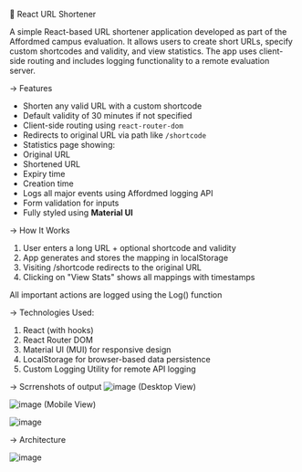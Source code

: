🔗 React URL Shortener

A simple React-based URL shortener application developed as part of the Affordmed campus evaluation. It allows users to create short URLs, specify custom shortcodes and validity, and view statistics. The app uses client-side routing and includes logging functionality to a remote evaluation server.

-> Features

-  Shorten any valid URL with a custom shortcode
-  Default validity of 30 minutes if not specified
-  Client-side routing using `react-router-dom`
-  Redirects to original URL via path like `/shortcode`
-  Statistics page showing:
  - Original URL
  - Shortened URL
  - Expiry time
  - Creation time
-  Logs all major events using Affordmed logging API
-  Form validation for inputs
-  Fully styled using **Material UI**

-> How It Works
1. User enters a long URL + optional shortcode and validity
2. App generates and stores the mapping in localStorage
3. Visiting /shortcode redirects to the original URL
4. Clicking on "View Stats" shows all mappings with timestamps

All important actions are logged using the Log() function

-> Technologies Used:
1. React (with hooks)
2. React Router DOM
3. Material UI (MUI) for responsive design
4. LocalStorage for browser-based data persistence
5. Custom Logging Utility for remote API logging

-> Scrrenshots of output
![image](https://github.com/user-attachments/assets/b3949d34-0048-454a-a7d2-544beb891f16) (Desktop View)

![image](https://github.com/user-attachments/assets/ff66c57d-f3ff-4b35-85cc-1ac2cbe5dc77) (Mobile View)

![image](https://github.com/user-attachments/assets/2f9f06ea-0ae2-4e6e-a605-5d0c7eb8f47a)



-> Architecture 

![image](https://github.com/user-attachments/assets/a3b63abb-8723-402e-a074-7be13fb6ad2c)




